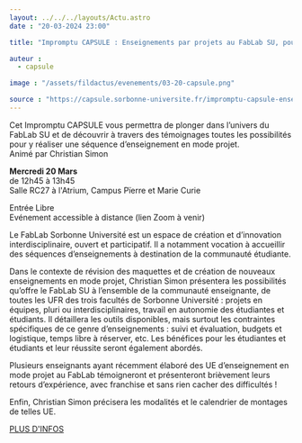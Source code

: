 ```yaml
---
layout: ../../../layouts/Actu.astro
date : "20-03-2024 23:00"

title: "Impromptu CAPSULE : Enseignements par projets au FabLab SU, pourquoi, comment ?"

auteur :
  - capsule

image : "/assets/fildactus/evenements/03-20-capsule.png"

source : "https://capsule.sorbonne-universite.fr/impromptu-capsule-enseignement-projets-fablab-su/"
---
```


Cet Impromptu CAPSULE vous permettra de plonger dans l’univers du FabLab SU et de découvrir à travers des témoignages toutes les possibilités pour y réaliser une séquence d’enseignement en mode projet.  
Animé par Christian Simon

__Mercredi 20 Mars__  
de 12h45 à 13h45  
Salle RC27 à l'Atrium, Campus Pïerre et Marie Curie

Entrée Libre  
Evénement accessible à distance (lien Zoom à venir)

Le FabLab Sorbonne Université est un espace de création et d’innovation interdisciplinaire, ouvert et participatif. Il a notamment vocation à accueillir des séquences d’enseignements à destination de la communauté étudiante.

Dans le contexte de révision des maquettes et de création de nouveaux enseignements en mode projet, Christian Simon présentera les possibilités qu’offre le FabLab SU à l’ensemble de la communauté enseignante, de toutes les UFR des trois facultés de Sorbonne Université : projets en équipes, pluri ou interdisciplinaires, travail en autonomie des étudiantes et étudiants. Il détaillera les outils disponibles, mais surtout les contraintes spécifiques de ce genre d’enseignements : suivi et évaluation, budgets et logistique, temps libre à réserver, etc. Les bénéfices pour les étudiantes et étudiants et leur réussite seront également abordés.

Plusieurs enseignants ayant récemment élaboré des UE d’enseignement en mode projet au FabLab témoigneront et présenteront brièvement leurs retours d’expérience, avec franchise et sans rien cacher des difficultés !

Enfin, Christian Simon précisera les modalités et le calendrier de montages de telles UE.

[PLUS D'INFOS](https://capsule.sorbonne-universite.fr/impromptu-capsule-enseignement-projets-fablab-su/)